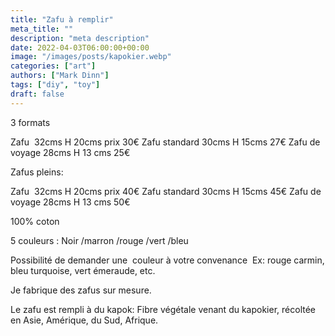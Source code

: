 ```yaml
---
title: "Zafu à remplir"
meta_title: ""
description: "meta description"
date: 2022-04-03T06:00:00+00:00
image: "/images/posts/kapokier.webp"
categories: ["art"]
authors: ["Mark Dinn"]
tags: ["diy", "toy"]
draft: false
---
```



3 formats

Zafu  32cms H 20cms prix 30€
Zafu standard 30cms H 15cms 27€
Zafu de voyage 28cms H 13 cms 25€

Zafus pleins:

Zafu  32cms H 20cms prix 40€
Zafu standard 30cms H 15cms 45€
Zafu de voyage 28cms H 13 cms 50€

100% coton

5 couleurs :
Noir /marron /rouge /vert /bleu

Possibilité de demander une  couleur à votre convenance 
Ex: rouge carmin, bleu turquoise, vert émeraude, etc.

Je fabrique des zafus sur mesure.

Le zafu est rempli à du kapok:
Fibre végétale venant du kapokier, récoltée en Asie, Amérique, du Sud, Afrique.

